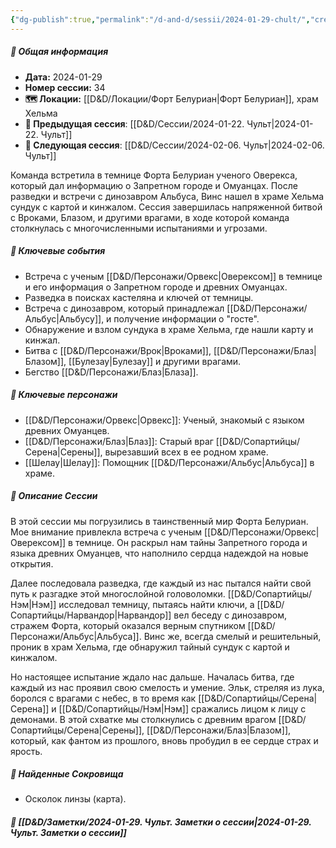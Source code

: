 ```yaml
---
{"dg-publish":true,"permalink":"/d-and-d/sessii/2024-01-29-chult/","created":"2024-02-19T19:15:29.398+03:00","updated":"2024-02-06T00:09:43.776+03:00"}
---
```



##### 📅 Общая информация

- **Дата:** 2024-01-29
- **Номер cессии:** 34
- **🗺️ Локации:** [[D&D/Локации/Форт Белуриан\|Форт Белуриан]], храм Хельма
- **🔗 Предыдущая сессия**: [[D&D/Сессии/2024-01-22. Чульт\|2024-01-22. Чульт]]
- **🔗 Следующая сессия**: [[D&D/Сессии/2024-02-06. Чульт\|2024-02-06. Чульт]]

Команда встретила в темнице Форта Белуриан ученого Оверекса, который дал информацию о Запретном городе и Омуанцах. После разведки и встречи с динозавром Альбуса, Винс нашел в храме Хельма сундук с картой и кинжалом. Сессия завершилась напряженной битвой с Вроками, Блазом, и другими врагами, в ходе которой команда столкнулась с многочисленными испытаниями и угрозами.
##### 🔑 **Ключевые события** 
- Встреча с ученым [[D&D/Персонажи/Орвекс\|Оверексом]] в темнице и его информация о Запретном городе и древних Омуанцах.
- Разведка в поисках кастеляна и ключей от темницы.
- Встреча с динозавром, который принадлежал [[D&D/Персонажи/Альбус\|Альбусу]], и получение информации о "госте".
- Обнаружение и взлом сундука в храме Хельма, где нашли карту и кинжал.
- Битва с [[D&D/Персонажи/Врок\|Вроками]], [[D&D/Персонажи/Блаз\|Блазом]], [[Булезау\|Булезау]] и другими врагами.
- Бегство [[D&D/Персонажи/Блаз\|Блаза]].
##### 🧍 **Ключевые персонажи** 
- [[D&D/Персонажи/Орвекс\|Орвекс]]: Ученый, знакомый с языком древних Омуанцев.
- [[D&D/Персонажи/Блаз\|Блаз]]: Старый враг [[D&D/Сопартийцы/Серена\|Серены]], вырезавший всех в ее родном храме.
- [[Шелау\|Шелау]]: Помощник [[D&D/Персонажи/Альбус\|Альбуса]] в храме.
##### 📖 **Описание Сессии** 
В этой сессии мы погрузились в таинственный мир Форта Белуриан. Мое внимание привлекла встреча с ученым [[D&D/Персонажи/Орвекс\|Оверексом]] в темнице. Он раскрыл нам тайны Запретного города и языка древних Омуанцев, что наполнило сердца надеждой на новые открытия.

Далее последовала разведка, где каждый из нас пытался найти свой путь к разгадке этой многослойной головоломки. [[D&D/Сопартийцы/Нэм\|Нэм]] исследовал темницу, пытаясь найти ключи, а [[D&D/Сопартийцы/Нарвандор\|Нарвандор]] вел беседу с динозавром, стражем Форта, который оказался верным спутником [[D&D/Персонажи/Альбус\|Альбуса]]. Винс же, всегда смелый и решительный, проник в храм Хельма, где обнаружил тайный сундук с картой и кинжалом.

Но настоящее испытание ждало нас дальше. Началась битва, где каждый из нас проявил свою смелость и умение. Эльк, стреляя из лука, боролся с врагами с небес, в то время как [[D&D/Сопартийцы/Серена\|Серена]] и [[D&D/Сопартийцы/Нэм\|Нэм]] сражались лицом к лицу с демонами. В этой схватке мы столкнулись с древним врагом [[D&D/Сопартийцы/Серена\|Серены]], [[D&D/Персонажи/Блаз\|Блазом]], который, как фантом из прошлого, вновь пробудил в ее сердце страх и ярость.
##### 💎 **Найденные Сокровища** 
- Осколок линзы (карта).
##### 📝 **[[D&D/Заметки/2024-01-29. Чульт. Заметки о сессии\|2024-01-29. Чульт. Заметки о сессии]]**

